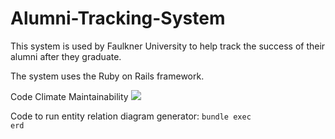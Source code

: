 # Alumni-Tracking-System

This system is used by Faulkner University to help track the success of their alumni after they graduate.  

The system uses the Ruby on Rails framework. 

Code Climate Maintainability
<a href="https://codeclimate.com/github/FaulknerSoftwareEngineering/Alumni-Tracking-System/maintainability"><img src="https://api.codeclimate.com/v1/badges/8417f385b8dd22eda658/maintainability" /></a>

Code to run entity relation diagram generator: <code>bundle exec erd</code>
